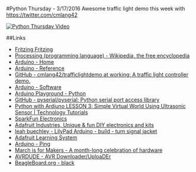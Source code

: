 #Python Thursday - 3/17/2016
Awesome traffic light demo this week with https://twitter.com/cmlang42

[![Python Thursday Video](http://img.youtube.com/vi/6Byl9lknNwY/0.jpg)](http://www.youtube.com/watch?v=6Byl9lknNwY)

##Links
* [Fritzing Fritzing](http://fritzing.org/home/)
* [Processing (programming language) - Wikipedia, the free encyclopedia](https://en.wikipedia.org/wiki/Processing_(programming_language))
* [Arduino - Home](https://www.arduino.cc/)
* [Arduino - Reference](https://www.arduino.cc/en/Reference/HomePage)
* [GitHub - cmlang42/trafficlightdemo at working: A traffic light controller demo.](https://github.com/cmlang42/trafficlightdemo/tree/working)
* [Arduino - Software](https://www.arduino.cc/en/Main/Software)
* [Arduino Playground - Python](http://playground.arduino.cc/Interfacing/Python)
* [GitHub - pyserial/pyserial: Python serial port access library](https://github.com/pyserial/pyserial)
* [Python with Ardiuno LESSON 3: Simple Virtual World Using Ultrasonic Sensor | Technology Tutorials](http://www.toptechboy.com/arduino/python-with-ardiuno-3-example-using-ultrasonic-sensor/)
* [SparkFun Electronics](https://www.sparkfun.com/)
* [Adafruit Industries, Unique & fun DIY electronics and kits](https://www.adafruit.com/)
* [leah buechley - LilyPad Arduino - build - turn signal jacket](http://web.media.mit.edu/~leah/LilyPad/build/turn_signal_jacket.html)
* [Adafruit Learning System](https://learn.adafruit.com/category/learn-arduino)
* [Arduino - Ping](https://www.arduino.cc/en/Tutorial/Ping)
* [March is for Makers - A month-long celebration of hardware](http://marchisformakers.com/)
* [AVRDUDE - AVR Downloader/UploaDEr](http://www.nongnu.org/avrdude/)
* [BeagleBoard.org - black](https://beagleboard.org/black)
